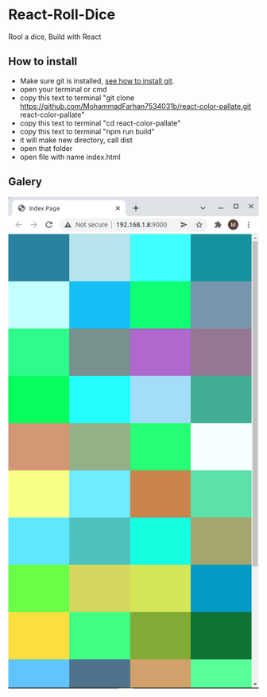 # React-Roll-Dice

Rool a dice, Build with React

## How to install

- Make sure git is installed, [see how to install git](https://www.google.com/search?q=how+to+isntall+git&oq=how+to+isntall+git&aqs=chrome..69i57j0i10l9.4306j0j7&sourceid=chrome&ie=UTF-8).
- open your terminal or cmd
- copy this text to terminal "git clone https://github.com/MohammadFarhan7534031b/react-color-pallate.git react-color-pallate"
- copy this text to terminal "cd react-color-pallate"
- copy this text to terminal "npm run build"
- it will make new directory, call dist
- open that folder
- open file with name index.html

## Galery

![This is an image](./src/photo.png)
